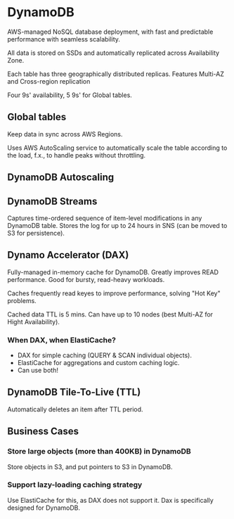 # DynamoDB

AWS-managed NoSQL database deployment, with fast and predictable performance
with seamless scalability.

All data is stored on SSDs and automatically replicated across Availability
Zone.

Each table has three geographically distributed replicas. Features Multi-AZ and
Cross-region replication

Four 9s' availability, 5 9s' for Global tables.

## Global tables

Keep data in sync across AWS Regions.

Uses AWS AutoScaling service to automatically scale the table according to the
load, f.x., to handle peaks without throttling.

## DynamoDB Autoscaling

## DynamoDB Streams

Captures time-ordered sequence of item-level modifications in any DynamoDB
table. Stores the log for up to 24 hours in SNS (can be moved to S3 for
persistence).

## Dynamo Accelerator (DAX)

Fully-managed in-memory cache for DynamoDB. Greatly improves READ performance.
Good for bursty, read-heavy workloads.

Caches frequently read keyes to improve performance, solving "Hot Key" problems.

Cached data TTL is 5 mins. Can have up to 10 nodes (best Multi-AZ for Hight
Availability).

### When DAX, when ElastiCache?

- DAX for simple caching (QUERY & SCAN individual objects).
- ElastiCache for aggregations and custom caching logic.
- Can use both!

## DynamoDB Tile-To-Live (TTL)

Automatically deletes an item after TTL period.

## Business Cases

### Store large objects (more than 400KB) in DynamoDB

Store objects in S3, and put pointers to S3 in DynamoDB.

### Support lazy-loading caching strategy

Use ElastiCache for this, as DAX does not support it. Dax is specifically
designed for DynamoDB.
